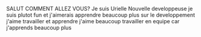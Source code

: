 SALUT COMMENT ALLEZ VOUS?
Je suis Urielle Nouvelle developpeuse
je suis plutot fun 
et j'aimerais apprendre beaucoup plus sur le developpement 
j'aime travailler et apprendre 
j'aime beaucoup travailler en equipe car j'apprends beaucoup plus 
